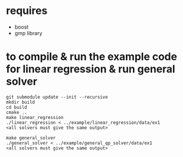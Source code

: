 # requires
- boost
- gmp library


# to compile & run the example code for linear regression & run general solver

```
git submodule update --init --recursive
mkdir build
cd build
cmake ..
make linear_regression
./linear_regression < ../example/linear_regression/data/ex1
<all solvers must give the same output>

make general_solver
./general_solver < ../example/general_qp_solver/data/ex1
<all solvers must give the same output>
```